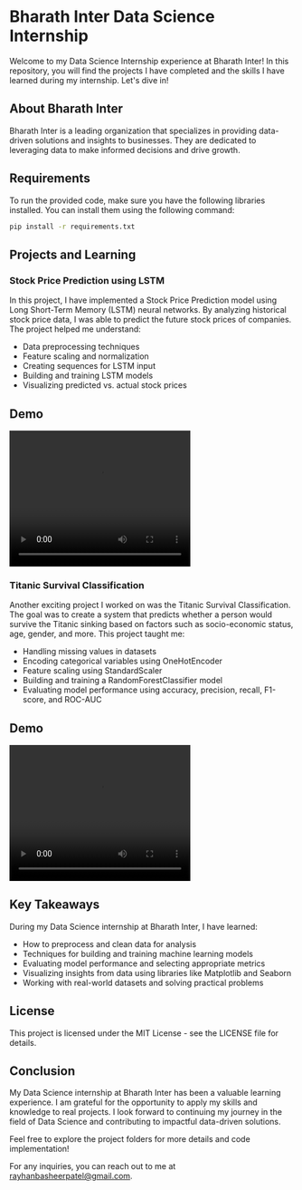 # Bharath Inter Data Science Internship

Welcome to my Data Science Internship experience at Bharath Inter! In this repository, you will find the projects I have completed and the skills I have learned during my internship. Let's dive in!

## About Bharath Inter

Bharath Inter is a leading organization that specializes in providing data-driven solutions and insights to businesses. They are dedicated to leveraging data to make informed decisions and drive growth.

## Requirements

To run the provided code, make sure you have the following libraries installed. You can install them using the following command:

```bash
pip install -r requirements.txt
```

## Projects and Learning

### Stock Price Prediction using LSTM

In this project, I have implemented a Stock Price Prediction model using Long Short-Term Memory (LSTM) neural networks. By analyzing historical stock price data, I was able to predict the future stock prices of companies. The project helped me understand:

- Data preprocessing techniques
- Feature scaling and normalization
- Creating sequences for LSTM input
- Building and training LSTM models
- Visualizing predicted vs. actual stock prices
## Demo

<video width="320" height="240" controls>
    <source src="imdvid/stock.mp4" type="video/mp4">
    Your browser does not support the video tag.
</video>

### Titanic Survival Classification

Another exciting project I worked on was the Titanic Survival Classification. The goal was to create a system that predicts whether a person would survive the Titanic sinking based on factors such as socio-economic status, age, gender, and more. This project taught me:

- Handling missing values in datasets
- Encoding categorical variables using OneHotEncoder
- Feature scaling using StandardScaler
- Building and training a RandomForestClassifier model
- Evaluating model performance using accuracy, precision, recall, F1-score, and ROC-AUC

## Demo

<video width="320" height="240" controls>
    <source src="imdvid/titanic.mp4" type="video/mp4">
    Your browser does not support the video tag.
</video>

## Key Takeaways

During my Data Science internship at Bharath Inter, I have learned:

- How to preprocess and clean data for analysis
- Techniques for building and training machine learning models
- Evaluating model performance and selecting appropriate metrics
- Visualizing insights from data using libraries like Matplotlib and Seaborn
- Working with real-world datasets and solving practical problems

## License
This project is licensed under the MIT License - see the LICENSE file for details.


## Conclusion

My Data Science internship at Bharath Inter has been a valuable learning experience. I am grateful for the opportunity to apply my skills and knowledge to real projects. I look forward to continuing my journey in the field of Data Science and contributing to impactful data-driven solutions.

Feel free to explore the project folders for more details and code implementation!

For any inquiries, you can reach out to me at rayhanbasheerpatel@gmail.com.